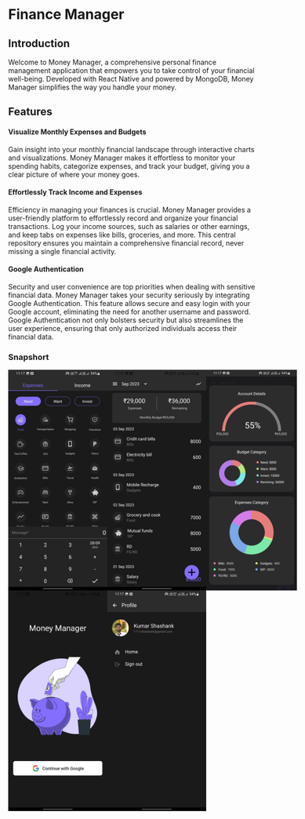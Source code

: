 # Finance Manager

## Introduction

Welcome to Money Manager, a comprehensive personal finance management application that empowers you to take control of your financial well-being. Developed with React Native and powered by MongoDB, Money Manager simplifies the way you handle your money.

## Features

#### Visualize Monthly Expenses and Budgets

Gain insight into your monthly financial landscape through interactive charts and visualizations. Money Manager makes it effortless to monitor your spending habits, categorize expenses, and track your budget, giving you a clear picture of where your money goes.

#### Effortlessly Track Income and Expenses

Efficiency in managing your finances is crucial. Money Manager provides a user-friendly platform to effortlessly record and organize your financial transactions. Log your income sources, such as salaries or other earnings, and keep tabs on expenses like bills, groceries, and more. This central repository ensures you maintain a comprehensive financial record, never missing a single financial activity.

#### Google Authentication

Security and user convenience are top priorities when dealing with sensitive financial data. Money Manager takes your security seriously by integrating Google Authentication. This feature allows secure and easy login with your Google account, eliminating the need for another username and password. Google Authentication not only bolsters security but also streamlines the user experience, ensuring that only authorized individuals access their financial data.


### Snapshort
<div style="display: flex; flex-direction: row;">

<img src="/images/2.jpg" alt="Expense Chart" height="450">
<img src="/images/5.jpeg" alt="Expense Chart" height="450">
<img src="/images/3.jpg" alt="Expense Chart" height="450">
</div>
<div style="display: flex; flex-direction: row;">
<img src="/images/1.jpg" alt="Expense Chart" height="450">
<img src="/images/4.jpeg" alt="Expense Chart" height="450">
</div>
